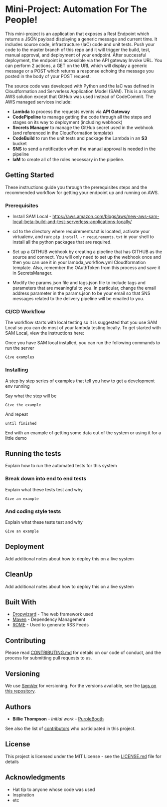 # Mini-Project: Automation For The People!

This mini-project is an application that exposes a Rest Endpoint which returns a JSON payload displaying a generic message and current time. It includes source code, infrastructure (IaC) code and unit tests.  Push your code to the master branch of this repo and it will trigger the build, test, manual approval, and deployment of your endpoint.  After successful deployment, the endpoint is accessible via the API gateway Invoke URL.  You can perform 2 actions, a GET on the URL which will display a generic message or a POST which returns a response echoing the message you posted in the body of your POST request.  

The source code was developed with Python and the IaC was defined in Cloudformation and Serverless Application Model (SAM).  This is a mostly AWS solution except that GitHub was used instead of CodeCommit.  The AWS managed services include:
* **Lambda** to process the requests events via **API Gateway**
* **CodePipeline** to manage getting the code through all the steps and stages on its way to deployment (including webhook)
* **Secrets Manager** to manage the GitHub secret used in the webhook (and referenced in the CloudFormation template)
* **CodeBuild** to run the unit tests and package the Lambda in an **S3** bucket
* **SNS** to send a notification when the manual approval is needed in the pipeline
* **IaM** to create all of the roles necessary in the pipeline.  

## Getting Started

These instructions guide you through the prerequisites steps and the recommended workflow for getting your endpoint up and running on AWS.

### Prerequisites

* Install SAM Local - https://aws.amazon.com/blogs/aws/new-aws-sam-local-beta-build-and-test-serverless-applications-locally/

* cd to the directory where requirements.txt is located, activate your virtualenv, and run:
```pip install -r requirements.txt```
in your shell to install all the python packages that are required.

* Set up a GITHUB webhook by creating a pipeline that has GITHUB as the source and connect.  You will only need to set up the webhook once and then you can use it in your lambda_workflow.yml Cloudformation template.  Also, remember the OAuthToken from this process and save it in SecretsManager.

* Modify the params.json file and tags.json file to include tags and parameters that are meaningful to you.  In particular, change the email address parameter in the params.json to be your email so that SNS messages related to the delivery pipeline will be emailed to you.

### CI/CD Workflow

The workflow starts with local testing so it is suggested that you use SAM Local so you can do most of your lambda testing locally.  To get started with SAM Local, view the instructions here:

Once you have SAM local installed, you can run the following commands to run the server

```
Give examples
```

### Installing

A step by step series of examples that tell you how to get a development env running

Say what the step will be

```
Give the example
```

And repeat

```
until finished
```

End with an example of getting some data out of the system or using it for a little demo

## Running the tests

Explain how to run the automated tests for this system

### Break down into end to end tests

Explain what these tests test and why

```
Give an example
```

### And coding style tests

Explain what these tests test and why

```
Give an example
```

## Deployment

Add additional notes about how to deploy this on a live system

## CleanUp

Add additional notes about how to deploy this on a live system

## Built With

* [Dropwizard](http://www.dropwizard.io/1.0.2/docs/) - The web framework used
* [Maven](https://maven.apache.org/) - Dependency Management
* [ROME](https://rometools.github.io/rome/) - Used to generate RSS Feeds

## Contributing

Please read [CONTRIBUTING.md](https://gist.github.com/PurpleBooth/b24679402957c63ec426) for details on our code of conduct, and the process for submitting pull requests to us.

## Versioning

We use [SemVer](http://semver.org/) for versioning. For the versions available, see the [tags on this repository](https://github.com/your/project/tags).

## Authors

* **Billie Thompson** - *Initial work* - [PurpleBooth](https://github.com/PurpleBooth)

See also the list of [contributors](https://github.com/your/project/contributors) who participated in this project.

## License

This project is licensed under the MIT License - see the [LICENSE.md](LICENSE.md) file for details

## Acknowledgments

* Hat tip to anyone whose code was used
* Inspiration
* etc
